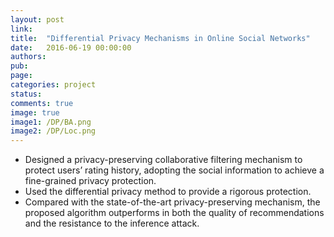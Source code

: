 ```yaml
---
layout: post
link: 
title:  "Differential Privacy Mechanisms in Online Social Networks"
date:   2016-06-19 00:00:00
authors: 
pub: 
page: 
categories: project
status:
comments: true
image: true
image1: /DP/BA.png
image2: /DP/Loc.png
---
```

<ul>
<li>Designed a privacy-preserving collaborative filtering mechanism to protect users’ rating history, adopting the social information to achieve a fine-grained privacy protection.</li>
<li>Used the differential privacy method to provide a rigorous protection.</li>
<li>Compared with the state-of-the-art privacy-preserving mechanism, the proposed algorithm outperforms in both the quality of recommendations and the resistance to the inference attack.</li>
</ul>

